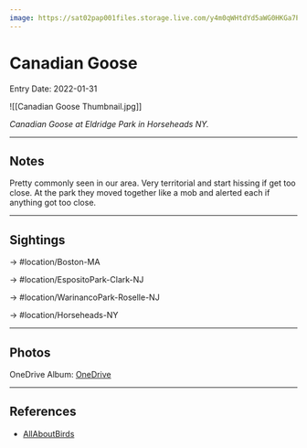```yaml
---
image: https://sat02pap001files.storage.live.com/y4m0qWHtdYd5aWG0HKGa7PPLZXGPQJELNg4ThiWPRSiI7TqQ2aT8CbgJMKi15WNGdw00FrsFsWb5Q_OtMLvp-upLJcjvE5gglobEHrRtrD2c-qDfWasv4xQoqa85jOFyGgaaoaAxMQiVtjHuH17yn_axVE95-ZRcQVYz5pw93keKdInp-ZVA3L8k7N2F4FdU8E8k7fYTSRlLmuMxDcla1UWAT_ZBgTyIxTjWG1q2EtRxvw?encodeFailures=1&width=763&height=763
---
```


# Canadian Goose
Entry Date: 2022-01-31

![[Canadian Goose Thumbnail.jpg]]

*Canadian Goose at Eldridge Park in Horseheads NY.*

---------------------------------------------------------------
## Notes
Pretty commonly seen in our area. Very territorial and start hissing if get too close. At the park they moved together like a mob and alerted each if anything got too close.

---------------------------------------------------------------
## Sightings

-> #location/Boston-MA

-> #location/EspositoPark-Clark-NJ

-> #location/WarinancoPark-Roselle-NJ

-> #location/Horseheads-NY 

---------------------------------------------------------------
## Photos
OneDrive Album: [OneDrive](https://1drv.ms/u/s!AvaIuMdCo_w-xjvQ7hkXlNcqlpd1?e=osPKCB)

---------------------------------------------------------------
## References
- [AllAboutBirds](https://www.allaboutbirds.org/guide/Canada_Goose/id)